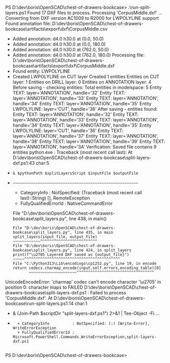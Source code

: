 PS D:\dev\boris\OpenSCAD\chest-of-drawers-bookcase> .\run-split-layers.ps1
Found 17 DXF files to process.
Processing 'CorpusMiddle.dxf' ... Converting from DXF version AC1009 to R2000 for LWPOLYLINE support
Found annotation file: D:\dev\boris\OpenSCAD\chest-of-drawers-bookcase\artifacts\export\dxf\CorpusMiddle.csv
  - Added annotation: d4.0 h30.0 at (0.0, 50.0)
  - Added annotation: d4.0 h30.0 at (0.0, 180.0)
  - Added annotation: d4.0 h30.0 at (762.0, 50.0)
  - Added annotation: d4.0 h30.0 at (762.0, 180.0)
Processing file: D:\dev\boris\OpenSCAD\chest-of-drawers-bookcase\artifacts\export\dxf\CorpusMiddle.dxf      
 - Found entity: LWPOLYLINE
 - Created LWPOLYLINE on CUT layer
Created 1 entities
Entities on CUT layer: 1
Entities on DRILL layer: 0
Entities on ANNOTATION layer: 4
Before saving - checking entities:
  Total entities in modelspace: 5
  Entity TEXT: layer='ANNOTATION', handle='32'
  Entity TEXT: layer='ANNOTATION', handle='33'
  Entity TEXT: layer='ANNOTATION', handle='34'
  Entity TEXT: layer='ANNOTATION', handle='35'
  Entity LWPOLYLINE: layer='CUT', handle='36'
After saving - entities found:
  Entity TEXT: layer='ANNOTATION', handle='32'
  Entity TEXT: layer='ANNOTATION', handle='33'
  Entity TEXT: layer='ANNOTATION', handle='34'
  Entity TEXT: layer='ANNOTATION', handle='35'
  Entity LWPOLYLINE: layer='CUT', handle='36'
  Entity TEXT: layer='ANNOTATION', handle='37'
  Entity TEXT: layer='ANNOTATION', handle='38'
  Entity TEXT: layer='ANNOTATION', handle='39'
  Entity TEXT: layer='ANNOTATION', handle='3A'
Verification: Saved file contains 9 entities
python.exe : Traceback (most recent call last):
At D:\dev\boris\OpenSCAD\chest-of-drawers-bookcase\split-layers-dxf.ps1:43 char:5
+     & $pythonPath $splitLayersScript $inputFile $outputFile
+     ~~~~~~~~~~~~~~~~~~~~~~~~~~~~~~~~~~~~~~~~~~~~~~~~~~~~~~~
    + CategoryInfo          : NotSpecified: (Traceback (most recent call last)::String) [], RemoteException
    + FullyQualifiedErrorId : NativeCommandError
 
  File "D:\dev\boris\OpenSCAD\chest-of-drawers-bookcase\split_layers.py", line 438, in <module>
    main()
    ~~~~^^
  File "D:\dev\boris\OpenSCAD\chest-of-drawers-bookcase\split_layers.py", line 435, in main
    split_layers(input_file, output_file)
    ~~~~~~~~~~~~^^^^^^^^^^^^^^^^^^^^^^^^^
  File "D:\dev\boris\OpenSCAD\chest-of-drawers-bookcase\split_layers.py", line 424, in split_layers
    print(f"\u2705 Layered DXF saved as {output_file}")
    ~~~~~^^^^^^^^^^^^^^^^^^^^^^^^^^^^^^^^^^^^^^^^^^
  File "C:\Python313\Lib\encodings\cp1252.py", line 19, in encode
    return codecs.charmap_encode(input,self.errors,encoding_table)[0]
           ~~~~~~~~~~~~~~~~~~~~~^^^^^^^^^^^^^^^^^^^^^^^^^^^^^^^^^^
UnicodeEncodeError: 'charmap' codec can't encode character '\u2705' in position 0: character maps to <undefined>
FAILED
D:\dev\boris\OpenSCAD\chest-of-drawers-bookcase\split-layers-dxf.ps1 : Failed to process 'CorpusMiddle.dxf'.
At D:\dev\boris\OpenSCAD\chest-of-drawers-bookcase\run-split-layers.ps1:14 char:1
+ & (Join-Path $scriptDir "split-layers-dxf.ps1") 2>&1 | Tee-Object -Fi ...
+ ~~~~~~~~~~~~~~~~~~~~~~~~~~~~~~~~~~~~~~~~~~~~~~~~~~~~
    + CategoryInfo          : NotSpecified: (:) [Write-Error], WriteErrorException
    + FullyQualifiedErrorId : Microsoft.PowerShell.Commands.WriteErrorException,split-layers-dxf.ps1
 
PS D:\dev\boris\OpenSCAD\chest-of-drawers-bookcase>